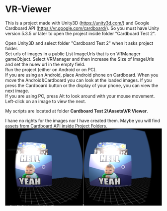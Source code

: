 # VR-Viewer

This is a project made with Unity3D (https://unity3d.com/) and Google Cardboard API (https://vr.google.com/cardboard/). So you must have Unity version 5.3.5 or later to open the project inside folder "Cardboard Test 2".

Open Unity3D and select folder "Cardboard Test 2" when it asks project folder.   
Set urls of images in a public List ImageUrls that is on VRManager gameObject. Select VRManager and then increase the Size of ImageUrls and set the nuew url in the empty field.    
Run the project (either on Android or on PC).   
If you are using an Android, place Android phone on Cardboard. When you move the Android&Cardboard you can look at the loaded images. If you press the Cardboard button or the display of your phone, you can view the next image.   
If you are using PC, press Alt to look around with your mouse movement. Left-click on an image to view the next.   

My scripts are located at folder **Cardboard Test 2\Assets\VR Viewer**.     

I hane no rights for the images nor I have created them. Maybe you will find assets from Cardboard API inside Project Folders.  
![alt screenshot](VRviewerDemo.png)

